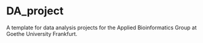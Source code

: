# DA_project
A template for data analysis projects for the Applied Bioinformatics Group at Goethe University Frankfurt.
